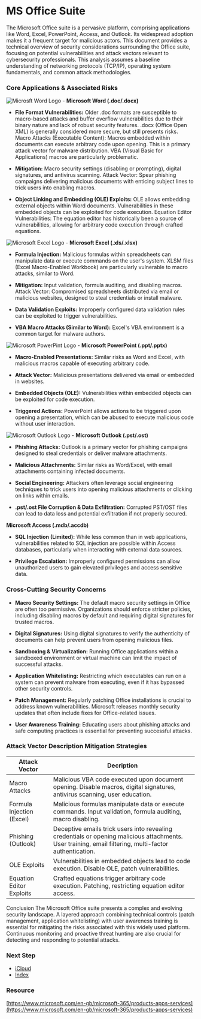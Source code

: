 # MS Office Suite

The Microsoft Office suite is a pervasive platform, comprising applications like Word, Excel, PowerPoint, Access, and Outlook. Its widespread adoption makes it a frequent target for malicious actors. This document provides a technical overview of security considerations surrounding the Office suite, focusing on potential vulnerabilities and attack vectors relevant to cybersecurity professionals. This analysis assumes a baseline understanding of networking protocols (TCP/IP), operating system fundamentals, and common attack methodologies.

### Core Applications & Associated Risks
![Microsft Word Logo](images/word.avif) - **Microsoft Word (.doc/.docx)** 

- **File Format Vulnerabilities:** Older .doc formats are susceptible to macro-based attacks and buffer overflow vulnerabilities due to their binary nature and lack of robust security features. .docx (Office Open XML) is generally considered more secure, but still presents risks.
Macro Attacks (Executable Content): Macros embedded within documents can execute arbitrary code upon opening. This is a primary attack vector for malware distribution. VBA (Visual Basic for Applications) macros are particularly problematic.

- **Mitigation:** Macro security settings (disabling or prompting), digital signatures, and antivirus scanning.
Attack Vector: Spear phishing campaigns delivering malicious documents with enticing subject lines to trick users into enabling macros.

- **Object Linking and Embedding (OLE) Exploits:** OLE allows embedding external objects within Word documents. Vulnerabilities in these embedded objects can be exploited for code execution.
Equation Editor Vulnerabilities: The equation editor has historically been a source of vulnerabilities, allowing for arbitrary code execution through crafted equations.

![Microsoft Excel Logo](images/excel.avif) - **Microsoft Excel (.xls/.xlsx)**

- **Formula Injection:** Malicious formulas within spreadsheets can manipulate data or execute commands on the user's system. XLSM files (Excel Macro-Enabled Workbook) are particularly vulnerable to macro attacks, similar to Word.

- **Mitigation:** Input validation, formula auditing, and disabling macros.
Attack Vector: Compromised spreadsheets distributed via email or malicious websites, designed to steal credentials or install malware.

- **Data Validation Exploits:** Improperly configured data validation rules can be exploited to trigger vulnerabilities.
  
- **VBA Macro Attacks (Similar to Word):** Excel's VBA environment is a common target for malware authors.

![Microsoft PowerPint Logo](images/powerpoint.avif) - **Microsoft PowerPoint (.ppt/.pptx)**

- **Macro-Enabled Presentations:** Similar risks as Word and Excel, with malicious macros capable of executing arbitrary code.

- **Attack Vector:** Malicious presentations delivered via email or embedded in websites.

- **Embedded Objects (OLE):** Vulnerabilities within embedded objects can be exploited for code execution.

- **Triggered Actions:** PowerPoint allows actions to be triggered upon opening a presentation, which can be abused to execute malicious code without user interaction.

![Microsoft Outlook Logo](images/outlook.avif) - **Microsoft Outlook (.pst/.ost)**

- **Phishing Attacks:** Outlook is a primary vector for phishing campaigns designed to steal credentials or deliver malware attachments.

- **Malicious Attachments:** Similar risks as Word/Excel, with email attachments containing infected documents.

- **Social Engineering:** Attackers often leverage social engineering techniques to trick users into opening malicious attachments or clicking on links within emails.

- **.pst/.ost File Corruption & Data Exfiltration:** Corrupted PST/OST files can lead to data loss and potential exfiltration if not properly secured.
  
**Microsoft Access (.mdb/.accdb)**

- **SQL Injection (Limited):** While less common than in web applications, vulnerabilities related to SQL injection are possible within Access databases, particularly when interacting with external data sources.

- **Privilege Escalation:** Improperly configured permissions can allow unauthorized users to gain elevated privileges and access sensitive data.

### Cross-Cutting Security Concerns
- **Macro Security Settings:** The default macro security settings in Office are often too permissive. Organizations should enforce stricter policies, including disabling macros by default and requiring digital signatures for trusted macros.
  
- **Digital Signatures:** Using digital signatures to verify the authenticity of documents can help prevent users from opening malicious files.
  
- **Sandboxing & Virtualization:** Running Office applications within a sandboxed environment or virtual machine can limit the impact of successful attacks.
  
- **Application Whitelisting:** Restricting which executables can run on a system can prevent malware from executing, even if it has bypassed other security controls.

- **Patch Management:** Regularly patching Office installations is crucial to address known vulnerabilities. Microsoft releases monthly security updates that often include fixes for Office-related issues.

- **User Awareness Training:** Educating users about phishing attacks and safe computing practices is essential for preventing successful attacks.
  
### Attack Vector	Description	Mitigation Strategies
| Attack Vector | Decription |
|---|---|
| Macro Attacks |	Malicious VBA code executed upon document opening. Disable macros, digital signatures, antivirus scanning, user education. |
| Formula Injection (Excel)	| Malicious formulas manipulate data or execute commands.	Input validation, formula auditing, macro disabling. |
| Phishing (Outlook) |	Deceptive emails trick users into revealing credentials or opening malicious attachments.	User training, email filtering, multi-factor authentication.| 
| OLE Exploits	| Vulnerabilities in embedded objects lead to code execution.	Disable OLE, patch vulnerabilities.|
| Equation Editor Exploits	| Crafted equations trigger arbitrary code execution.	Patching, restricting equation editor access.|
Conclusion
The Microsoft Office suite presents a complex and evolving security landscape. A layered approach combining technical controls (patch management, application whitelisting) with user awareness training is essential for mitigating the risks associated with this widely used platform. Continuous monitoring and proactive threat hunting are also crucial for detecting and responding to potential attacks.


### Next Step
- [iCloud](https://github.com/Sisu-Sus/CyberSec-RoadMap/blob/main/Fundamental_IT_Skills/Understanding_Basics_of_Popular_Suites/iCloud.md)
- [Index](https://github.com/Sisu-Sus/CyberSec-RoadMap/blob/main/index.md)

### Resource
[https://www.microsoft.com/en-gb/microsoft-365/products-apps-services](https://www.microsoft.com/en-gb/microsoft-365/products-apps-services)
